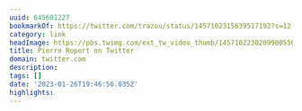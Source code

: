 ```yaml
---
uuid: 645601227
bookmarkOf: https://twitter.com/trazou/status/1457102315639517192?s=12
category: link
headImage: https://pbs.twimg.com/ext_tw_video_thumb/1457102230209900550/pu/img/Oh2KEZRqA2mWNpHi.jpg:large
title: Pierre Ropert on Twitter
domain: twitter.com
description: 
tags: []
date: '2023-01-26T19:46:56.035Z'
highlights: 
---
```




